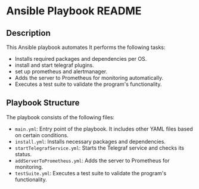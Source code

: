 # Ansible Playbook README

## Description

This Ansible playbook automates It performs the following tasks:

- Installs required packages and dependencies per OS.
- install and start telegraf plugins.
- set up prometheus and alertmanager.
- Adds the server to Prometheus for monitoring automatically.
- Executes a test suite to validate the program's functionality.

## Playbook Structure

The playbook consists of the following files:

- `main.yml`: Entry point of the playbook. It includes other YAML files based on certain conditions.
- `install.yml`: Installs necessary packages and dependencies.
- `startTelegrafService.yml`: Starts the Telegraf service and checks its status.
- `addServerToPrometheus.yml`: Adds the server to Prometheus for monitoring.
- `testSuite.yml`: Executes a test suite to validate the program's functionality.
